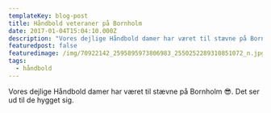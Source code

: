 ```yaml
---
templateKey: blog-post
title: Håndbold veteraner på Bornholm
date: 2017-01-04T15:04:10.000Z
description: "Vores dejlige Håndbold damer har været til stævne på Bornholm \U0001F60E. Det ser ud til de hygget sig."
featuredpost: false
featuredimage: /img/70922142_2595895973806983_2550252289310851072_n.jpg
tags:
  - håndbold
---
```

Vores dejlige Håndbold damer har været til stævne på Bornholm 😎. Det ser ud til de hygget sig.
